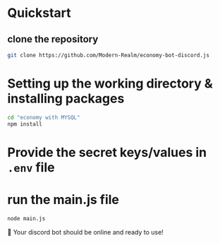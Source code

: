 # Quickstart

## clone the repository

```sh
git clone https://github.com/Modern-Realm/economy-bot-discord.js
```

# Setting up the working directory & installing packages

```sh
cd "economy with MYSQL"
npm install
```

# Provide the secret keys/values in `.env` file

# run the main.js file

```sh
node main.js
```

🎉 Your discord bot should be online and ready to use!

